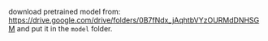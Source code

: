 download pretrained model from: https://drive.google.com/drive/folders/0B7fNdx_jAqhtbVYzOURMdDNHSGM and put it in the ```model``` folder.
